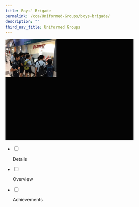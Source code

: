 ```yaml
---
title: Boys' Brigade
permalink: /cca/Uniformed-Groups/boys-brigade/
description: ""
third_nav_title: Uniformed Groups
---
```

<img src="/images/cca21.gif" style="width:80%">

<ul class="jekyllcodex_accordion">
<li>

<input id="accordion1" type="checkbox">

<label for="accordion1">Details</label>

<div>

<p> 

</p>
</div>

</li>
<li>

<input id="accordion2" type="checkbox">

<label for="accordion2">Overview</label>

<div>

<p>
	
	
</p>

	
</div>

</li>
<li>

<input id="accordion3" type="checkbox">

<label for="accordion3">Achievements</label>

<div>

<p>
	
	
</p>

	
</div>

</li>
	
</ul>